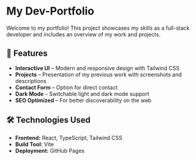 
# My Dev-Portfolio

Welcome to my portfolio! This project showcases my skills as a full-stack developer and includes an overview of my work and projects.

## 📌 Features

- **Interactive UI** – Modern and responsive design with Tailwind CSS
- **Projects** – Presentation of my previous work with screenshots and descriptions
- **Contact Form** – Option for direct contact
- **Dark Mode** – Switchable light and dark mode support
- **SEO Optimized** – For better discoverability on the web

## 🛠️ Technologies Used

- **Frontend:** React, TypeScript, Tailwind CSS
- **Build Tool:** Vite
- **Deployment:** GitHub Pages 
